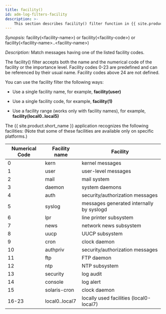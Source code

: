 ```yaml
---
title: facility()
id: adm-log-filters-facility
description: >-
    This section describes facility() filter function in {{ site.product.short_name }}.
---
```


*Synopsis:* facility(\<facility-name\>) or facility(\<facility-code\>) or facility(\<facility-name\>..\<facility-name\>)

*Description:* Match messages having one of the listed facility codes.

The facility() filter accepts both the name and the numerical code of
the facility or the importance level. Facility codes 0-23 are predefined
and can be referenced by their usual name. Facility codes above 24 are
not defined.

You can use the facility filter the following ways:

- Use a single facility name, for example, **facility(user)**

- Use a single facility code, for example, **facility(1)**

- Use a facility range (works only with facility names), for example,
    **facility(local0..local5)**

The {{ site.product.short_name }} application recognizes the following facilities: (Note
that some of these facilities are available only on specific platforms.)

| Numerical Code  |Facility name   |Facility|
| ----------------|----------------|------------|
| 0               |kern            |kernel messages|
| 1               |user            |user-level messages|
| 2               |mail            |mail system|
| 3               |daemon          |system daemons|
| 4               |auth            |security/authorization messages|
| 5               |syslog          |messages generated internally by syslogd|
| 6               |lpr             |line printer subsystem|
| 7               |news            |network news subsystem|
| 8               |uucp            |UUCP subsystem|
| 9               |cron            |clock daemon|
| 10              |authpriv        |security/authorization messages|
| 11              |ftp             |FTP daemon|
| 12              |ntp             |NTP subsystem|
| 13              |security        |log audit|
| 14              |console         |log alert|
| 15              |solaris-cron    |clock daemon|
| 16-23           |local0..local7  |locally used facilities (local0-local7)|

